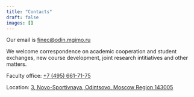 ```yaml
---
title: "Contacts"
draft: false
images: []
---
```


Our email is [finec@odin.mgimo.ru](mailto:finec@odin.mgimo.ru)

We welcome correspondence on academic cooperation and student exchanges,
new course development, joint research intitiatives and other matters.

Faculty office: <a href="tel:+74956617175">+7 (495) 661-71-75</a>

Location: [3, Novo-Sportivnaya, Odintsovo, Moscow Region 143005](https://yandex.ru/maps/-/CCQdZMwaPA)
